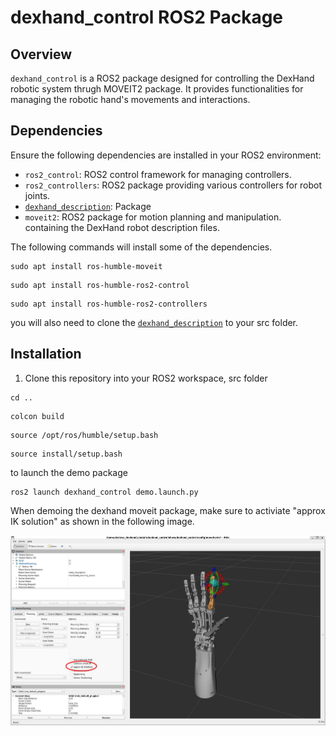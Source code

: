 
# dexhand_control ROS2 Package

## Overview

`dexhand_control` is a ROS2 package designed for controlling the DexHand robotic system thrugh MOVEIT2 package. It provides functionalities for managing the robotic hand's movements and interactions.

## Dependencies

Ensure the following dependencies are installed in your ROS2 environment:

- `ros2_control`: ROS2 control framework for managing controllers.
- `ros2_controllers`: ROS2 package providing various controllers for robot joints.
- [`dexhand_description`](https://github.com/iotdesignshop/dexhand_description): Package 
- `moveit2`: ROS2 package for motion planning and manipulation.
containing the DexHand robot description files.

The following commands will install some of the dependencies.

```
sudo apt install ros-humble-moveit 
```

```
sudo apt install ros-humble-ros2-control 
```

```
sudo apt install ros-humble-ros2-controllers
```

you will also need to clone the [`dexhand_description`](https://github.com/iotdesignshop/dexhand_description) to your src folder.

## Installation

1. Clone this repository into your ROS2 workspace, src folder

```
cd ..
```

```
colcon build
```

```
source /opt/ros/humble/setup.bash
```

```
source install/setup.bash   
```
to launch the demo package

```
ros2 launch dexhand_control demo.launch.py
```
When demoing the dexhand moveit package, make sure to activiate "approx IK solution" as shown in the following image.

![Dexhand Moveit2 screenshot.](images/dexhand_movit_screenshot.jpg "This is a sample image.")